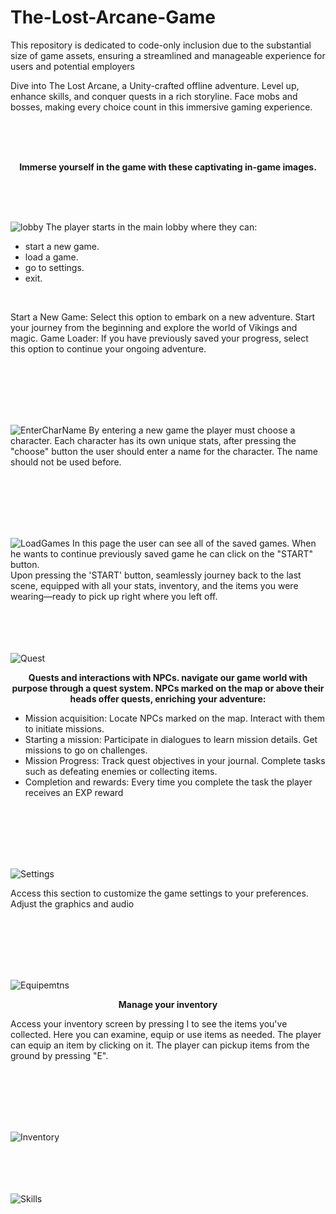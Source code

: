 # The-Lost-Arcane-Game
This repository is dedicated to code-only inclusion due to the substantial size of game assets, ensuring a streamlined and manageable experience for users and potential employers

Dive into The Lost Arcane, a Unity-crafted offline adventure. Level up, enhance skills, and conquer quests in a rich storyline. Face mobs and bosses, making every choice count in this immersive gaming experience.

<br><br><br>

<p align="center">
  <strong>Immerse yourself in the game with these captivating in-game images.</strong>
</p>

<br><br><br>

![lobby](https://github.com/xMeliiodaS/The-Lost-Arcane-Game/assets/127980746/9a5677b7-235d-40ab-b3e9-448ed50a8232)
The player starts in the main lobby where they can:<br>
- start a new game.<br>
- load a game.<br>
- go to settings.<br>
- exit.<br>

<br>

Start a New Game: Select this option to embark on a new adventure. Start your journey from the beginning and explore the world of Vikings and magic.
Game Loader: If you have previously saved your progress, select this option to continue your ongoing adventure.

<br><br><br><br><br>

![EnterCharName](https://github.com/xMeliiodaS/The-Lost-Arcane-Game/assets/127980746/73d9209c-fe94-47d9-9157-a7c1da9983ea)
By entering a new game the player must choose a character. 
Each character has its own unique stats, after pressing the "choose" button the user should enter a name for the character.
The name should not be used before.


<br><br><br><br><br>

![LoadGames](https://github.com/xMeliiodaS/The-Lost-Arcane-Game/assets/127980746/77843c44-bcf6-4577-b16c-2b8106200d95)
In this page the user can see all of the saved games. When he wants to continue previously saved game he can click on the "START" button.<br>
Upon pressing the 'START' button, seamlessly journey back to the last scene, equipped with all your stats, inventory, and the items you were wearing—ready to pick up right where you left off.<br><br><br><br><br>

![Quest](https://github.com/xMeliiodaS/The-Lost-Arcane-Game/assets/127980746/310fd378-a630-48e6-a61d-000b2600ee44)

<p align="center">
  <strong>Quests and interactions with NPCs. navigate our game world with purpose through a quest system. NPCs marked on the map or above their heads offer quests, enriching your adventure:
</strong>
</p>

- Mission acquisition: Locate NPCs marked on the map. Interact with them to initiate missions.
- Starting a mission: Participate in dialogues to learn mission details. Get missions to go on challenges.
- Mission Progress: Track quest objectives in your journal. Complete tasks such as defeating enemies or collecting items.
- Completion and rewards: Every time you complete the task the player receives an EXP reward

<br><br><br><br><br>

![Settings](https://github.com/xMeliiodaS/The-Lost-Arcane-Game/assets/127980746/5af2b2a9-2000-44ea-aa3b-0d53a36a833a)

Access this section to customize the game settings to your preferences. Adjust the graphics and audio

<br><br><br><br><br>

![Equipemtns](https://github.com/xMeliiodaS/The-Lost-Arcane-Game/assets/127980746/fa251f28-638b-4b23-889d-5b008383f0be)

<p align="center">
  <strong>Manage your inventory
</strong>
</p>

Access your inventory screen by pressing I to see the items you've collected. Here you can examine, equip or use items as needed. The player can equip an item by clicking on it.
The player can pickup items from the ground by pressing "E".

<br><br><br><br><br>


![Inventory](https://github.com/xMeliiodaS/The-Lost-Arcane-Game/assets/127980746/9cbdfa70-3af1-4f84-8cdc-0d6a6cdbc831)
<br><br><br><br><br>

![Skills](https://github.com/xMeliiodaS/The-Lost-Arcane-Game/assets/127980746/95f7b5cd-3ae0-4df9-916f-de0df9409472)

<br><br><br><br><br>

